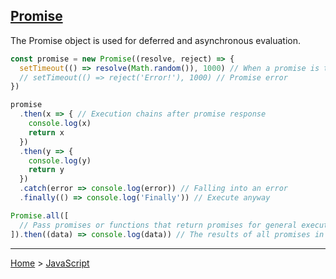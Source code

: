 ## [Promise](https://developer.mozilla.org/en-US/docs/Web/JavaScript/Reference/Global_Objects/Promise)

The Promise object is used for deferred and asynchronous evaluation.

```javascript
const promise = new Promise((resolve, reject) => {
  setTimeout(() => resolve(Math.random()), 1000) // When a promise is triggered
  // setTimeout(() => reject('Error!'), 1000) // Promise error
})

promise
  .then(x => { // Execution chains after promise response
    console.log(x)
    return x
  })
  .then(y => {
    console.log(y)
    return y
  })
  .catch(error => console.log(error)) // Falling into an error
  .finally(() => console.log('Finally')) // Execute anyway

Promise.all([
  // Pass promises or functions that return promises for general execution
]).then((data) => console.log(data)) // The results of all promises in the form of an array
```

---
[Home](/README.md) > [JavaScript](javascript.md)
